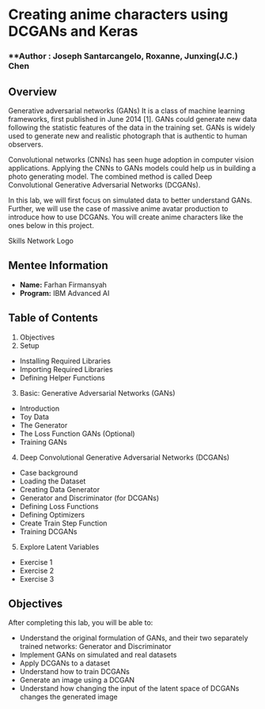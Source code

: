 #  Creating anime characters using DCGANs and Keras 
### **Author : Joseph Santarcangelo, Roxanne, Junxing(J.C.) Chen

## Overview 
Generative adversarial networks (GANs)
It is a class of machine learning frameworks, first published in June 2014 [1].
GANs could generate new data following the statistic features of the data in the training set. GANs is widely used to generate new and realistic photograph that is authentic to human observers.

Convolutional networks (CNNs) has seen huge adoption in computer vision applications. Applying the CNNs to GANs models could help us in building a photo generating model. The combined method is called Deep Convolutional Generative Adversarial Networks (DCGANs).

In this lab, we will first focus on simulated data to better understand GANs.
Further, we will use the case of massive anime avatar production to introduce how to use DCGANs.
You will create anime characters like the ones below in this project.

Skills Network Logo
## Mentee Information 
- **Name:** Farhan Firmansyah
- **Program:** IBM Advanced AI

## Table of Contents 
1. Objectives
2. Setup
  - Installing Required Libraries
  - Importing Required Libraries
  - Defining Helper Functions
3. Basic: Generative Adversarial Networks (GANs)
  - Introduction
  - Toy Data
  - The Generator
  - The Loss Function GANs (Optional)
  - Training GANs
4. Deep Convolutional Generative Adversarial Networks (DCGANs)
  - Case background
  - Loading the Dataset
  - Creating Data Generator
  - Generator and Discriminator (for DCGANs)
  - Defining Loss Functions
  - Defining Optimizers
  - Create Train Step Function
  - Training DCGANs
5. Explore Latent Variables
  - Exercise 1
  - Exercise 2
  - Exercise 3

## Objectives 
After completing this lab, you will be able to:

- Understand the original formulation of GANs, and their two separately trained networks: Generator and Discriminator
- Implement GANs on simulated and real datasets
- Apply DCGANs to a dataset
- Understand how to train DCGANs
- Generate an image using a DCGAN
- Understand how changing the input of the latent space of DCGANs changes the generated image
